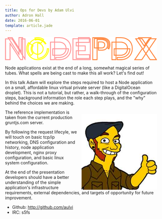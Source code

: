 ```yaml
---
title: Ops for Devs by Adam Ulvi
author: Adron Hall
date: 2016-06-01
template: article.jade
---
```

![Node PDX 2016](nodepdx-2016-logo.png)

Node applications exist at the end of a long, somewhat magical series of tubes. What spells are being cast to make this all work? Let's find out!

In this talk Adam will explore the steps required to host a Node application on a small, affordable linux virtual private server (like a DigitalOcean droplet). This is not a tutorial, but rather, a walk-through of the configuration steps, background information the role each step plays, and the "why" behind the choices we are making.

<span class="more"></span>

<img class="image" src="adamulvi.jpg" style="float: right;margin-left: 15px;margin-top: 15px;" />

The reference implementation is taken from the current production gruntjs.com server.

By following the request lifecyle, we will touch on basic tcp/ip networking, DNS configuration and history, node application development, nginx proxy configuration, and basic linux system configuration.

At the end of the presentation developers should have a better understanding of the simple application's infrastructure requirements, external dependencies, and targets of opportunity for future improvement.

* Github: http://github.com/aulvi
* IRC: s5fs